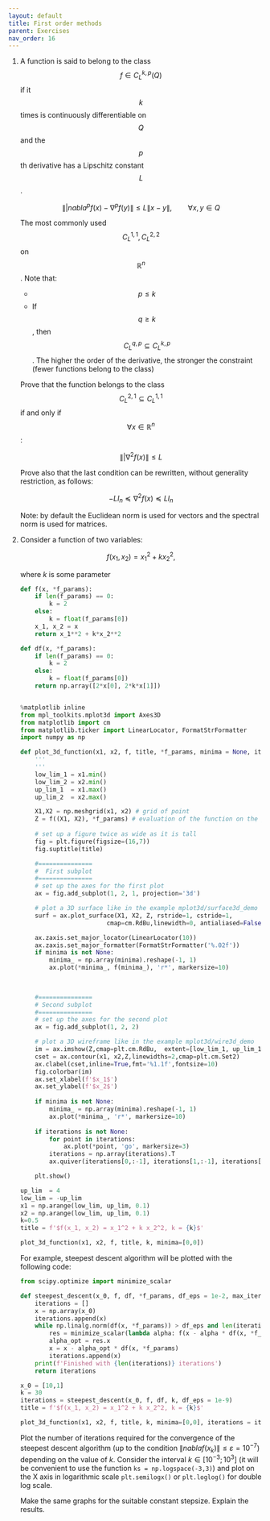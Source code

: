 ```yaml
---
layout: default
title: First order methods
parent: Exercises
nav_order: 16
---
```


1. A function is said to belong to the class $$f \in C^{k,p}_L (Q)$$ if it $$k$$ times is continuously differentiable on $$Q$$ and the $$p$$th derivative has a Lipschitz constant $$L$$. 

	$$
	\||nabla^p f(x) - \nabla^p f(y)\| \leq L \|x-y\|, \qquad \forall x,y \in Q
	$$

	The most commonly used $$C_L^{1,1}, C_L^{2,2}$$ on $$\mathbb{R}^n$$. 
	Note that:
	* $$p \leq k$$
	* If $$q \geq k$$, then $$C_L^{q,p} \subseteq C_L^{k,p}$$. The higher the order of the derivative, the stronger the constraint (fewer functions belong to the class)

	Prove that the function belongs to the class $$C_L^{2,1} \subseteq C_L^{1,1}$$ if and only if $$\forall x \in \mathbb{R}^n$$:

	$$
	\||\nabla^2 f(x)\| \leq L
	$$

	Prove also that the last condition can be rewritten, without generality restriction, as follows:

	$$
	-L I_n \preceq \nabla^2 f(x) \preceq L I_n
	$$

	Note: by default the Euclidean norm is used for vectors and the spectral norm is used for matrices.

1. Consider a function of two variables:

	$$
	f(x_1, x_2) = x_1^2 + k x_2^2,
	$$

	where $k$ is some parameter

	```python
	def f(x, *f_params):
		if len(f_params) == 0:
			k = 2
		else:
			k = float(f_params[0])
		x_1, x_2 = x
		return x_1**2 + k*x_2**2

	def df(x, *f_params):
		if len(f_params) == 0:
			k = 2
		else:
			k = float(f_params[0])
		return np.array([2*x[0], 2*k*x[1]])


	%matplotlib inline
	from mpl_toolkits.mplot3d import Axes3D
	from matplotlib import cm
	from matplotlib.ticker import LinearLocator, FormatStrFormatter
	import numpy as np

	def plot_3d_function(x1, x2, f, title, *f_params, minima = None, iterations = None):
		'''
		'''
		low_lim_1 = x1.min()
		low_lim_2 = x2.min()
		up_lim_1  = x1.max()
		up_lim_2  = x2.max()

		X1,X2 = np.meshgrid(x1, x2) # grid of point
		Z = f((X1, X2), *f_params) # evaluation of the function on the grid
		
		# set up a figure twice as wide as it is tall
		fig = plt.figure(figsize=(16,7))
		fig.suptitle(title)

		#===============
		#  First subplot
		#===============
		# set up the axes for the first plot
		ax = fig.add_subplot(1, 2, 1, projection='3d')

		# plot a 3D surface like in the example mplot3d/surface3d_demo
		surf = ax.plot_surface(X1, X2, Z, rstride=1, cstride=1, 
							cmap=cm.RdBu,linewidth=0, antialiased=False)

		ax.zaxis.set_major_locator(LinearLocator(10))
		ax.zaxis.set_major_formatter(FormatStrFormatter('%.02f'))
		if minima is not None:
			minima_ = np.array(minima).reshape(-1, 1)
			ax.plot(*minima_, f(minima_), 'r*', markersize=10)
		
		

		#===============
		# Second subplot
		#===============
		# set up the axes for the second plot
		ax = fig.add_subplot(1, 2, 2)

		# plot a 3D wireframe like in the example mplot3d/wire3d_demo
		im = ax.imshow(Z,cmap=plt.cm.RdBu,  extent=[low_lim_1, up_lim_1, low_lim_2, up_lim_2])
		cset = ax.contour(x1, x2,Z,linewidths=2,cmap=plt.cm.Set2)
		ax.clabel(cset,inline=True,fmt='%1.1f',fontsize=10)
		fig.colorbar(im)
		ax.set_xlabel(f'$x_1$')
		ax.set_ylabel(f'$x_2$')
		
		if minima is not None:
			minima_ = np.array(minima).reshape(-1, 1)
			ax.plot(*minima_, 'r*', markersize=10)
		
		if iterations is not None:
			for point in iterations:
				ax.plot(*point, 'go', markersize=3)
			iterations = np.array(iterations).T
			ax.quiver(iterations[0,:-1], iterations[1,:-1], iterations[0,1:]-iterations[0,:-1], iterations[1,1:]-iterations[1,:-1], scale_units='xy', angles='xy', scale=1, color='blue')

		plt.show()

	up_lim  = 4
	low_lim = -up_lim
	x1 = np.arange(low_lim, up_lim, 0.1)
	x2 = np.arange(low_lim, up_lim, 0.1)
	k=0.5
	title = f'$f(x_1, x_2) = x_1^2 + k x_2^2, k = {k}$'

	plot_3d_function(x1, x2, f, title, k, minima=[0,0])
	```

	For example, steepest descent algorithm will be plotted with the following code:

	```python
	from scipy.optimize import minimize_scalar

	def steepest_descent(x_0, f, df, *f_params, df_eps = 1e-2, max_iter = 1000):
		iterations = []
		x = np.array(x_0)
		iterations.append(x)
		while np.linalg.norm(df(x, *f_params)) > df_eps and len(iterations) <= max_iter:
			res = minimize_scalar(lambda alpha: f(x - alpha * df(x, *f_params), *f_params))
			alpha_opt = res.x
			x = x - alpha_opt * df(x, *f_params)
			iterations.append(x)
		print(f'Finished with {len(iterations)} iterations')
		return iterations

	x_0 = [10,1]
	k = 30
	iterations = steepest_descent(x_0, f, df, k, df_eps = 1e-9)
	title = f'$f(x_1, x_2) = x_1^2 + k x_2^2, k = {k}$'

	plot_3d_function(x1, x2, f, title, k, minima=[0,0], iterations = iterations)
	```

	Plot the number of iterations required for the convergence of the steepest descent algorithm (up to the condition $\|nabla f(x_k)\| \leq \varepsilon = 10^{-7}$) depending on the value of $k$. Consider the interval $k \in [10^{-3}; 10^3]$ (it will be convenient to use the function `ks = np.logspace(-3,3)`) and plot on the X axis in logarithmic scale `plt.semilogx()` or `plt.loglog()` for double log scale.

	Make the same graphs for the suitable constant stepsize. Explain the results.